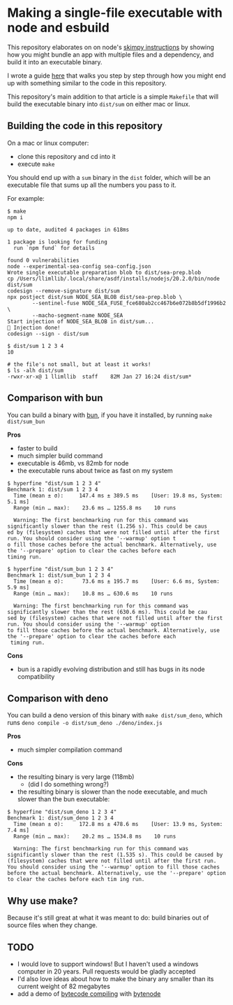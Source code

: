 # Making a single-file executable with node and esbuild

This repository elaborates on on node's [skimpy instructions](https://nodejs.org/api/single-executable-applications.html) by showing how you might bundle an app with multiple files and a dependency, and build it into an executable binary.

I wrote a guide [here](https://notes.billmill.org/programming/javascript/Making_a_single-file_executable_with_node_and_esbuild.html) that walks you step by step through how you might end up with something similar to the code in this repository.

This repository's main addition to that article is a simple `Makefile` that will build the executable binary into `dist/sum` on either mac or linux.

## Building the code in this repository

On a mac or linux computer:

- clone this repository and cd into it
- execute `make`

You should end up with a `sum` binary in the `dist` folder, which will be an executable file that sums up all the numbers you pass to it.

For example:

```console
$ make
npm i

up to date, audited 4 packages in 618ms

1 package is looking for funding
  run `npm fund` for details

found 0 vulnerabilities
node --experimental-sea-config sea-config.json
Wrote single executable preparation blob to dist/sea-prep.blob
cp /Users/llimllib/.local/share/asdf/installs/nodejs/20.2.0/bin/node dist/sum
codesign --remove-signature dist/sum
npx postject dist/sum NODE_SEA_BLOB dist/sea-prep.blob \
		--sentinel-fuse NODE_SEA_FUSE_fce680ab2cc467b6e072b8b5df1996b2 \
		--macho-segment-name NODE_SEA 
Start injection of NODE_SEA_BLOB in dist/sum...
💉 Injection done!
codesign --sign - dist/sum

$ dist/sum 1 2 3 4
10

# the file's not small, but at least it works!
$ ls -alh dist/sum
-rwxr-xr-x@ 1 llimllib  staff    82M Jan 27 16:24 dist/sum*
```

## Comparison with bun

You can build a binary with [bun](https://bun.sh/docs/bundler#target), if you have it installed, by running `make dist/sum_bun`

**Pros**
- faster to build
- much simpler build command
- executable is 46mb, vs 82mb for node
- the executable runs about twice as fast on my system

```
$ hyperfine "dist/sum 1 2 3 4"           
Benchmark 1: dist/sum 1 2 3 4
  Time (mean ± σ):     147.4 ms ± 389.5 ms    [User: 19.8 ms, System: 5.1 ms]
  Range (min … max):    23.6 ms … 1255.8 ms    10 runs
 
  Warning: The first benchmarking run for this command was significantly slower than the rest (1.256 s). This could be caus
ed by (filesystem) caches that were not filled until after the first run. You should consider using the '--warmup' option t
o fill those caches before the actual benchmark. Alternatively, use the '--prepare' option to clear the caches before each 
timing run.
 
$ hyperfine "dist/sum_bun 1 2 3 4"
Benchmark 1: dist/sum_bun 1 2 3 4
  Time (mean ± σ):      73.6 ms ± 195.7 ms    [User: 6.6 ms, System: 5.9 ms]
  Range (min … max):    10.8 ms … 630.6 ms    10 runs
 
  Warning: The first benchmarking run for this command was significantly slower than the rest (630.6 ms). This could be cau
sed by (filesystem) caches that were not filled until after the first run. You should consider using the '--warmup' option 
to fill those caches before the actual benchmark. Alternatively, use the '--prepare' option to clear the caches before each
 timing run.
```

**Cons**
- bun is a rapidly evolving distribution and still has bugs in its node compatibility

## Comparison with deno

You can build a deno version of this binary with `make dist/sum_deno`, which runs `deno compile -o dist/sum_deno ./deno/index.js`

**Pros**

- much simpler compilation command

**Cons**

- the resulting binary is very large (118mb)
  - (did I do something wrong?)
- the resulting binary is slower than the node executable, and much slower than the bun executable:

```
$ hyperfine "dist/sum_deno 1 2 3 4"
Benchmark 1: dist/sum_deno 1 2 3 4
  Time (mean ± σ):     172.8 ms ± 478.6 ms    [User: 13.9 ms, System: 7.4 ms]
  Range (min … max):    20.2 ms … 1534.8 ms    10 runs
 
  Warning: The first benchmarking run for this command was significantly slower than the rest (1.535 s). This could be caused by (filesystem) caches that were not filled until after the first run. You should consider using the '--warmup' option to fill those caches before the actual benchmark. Alternatively, use the '--prepare' option to clear the caches before each tim ing run.
```

## Why use make?

Because it's still great at what it was meant to do: build binaries out of source files when they change.

## TODO

- I would love to support windows! But I haven't used a windows computer in 20 years. Pull requests would be gladly accepted
- I'd also love ideas about how to make the binary any smaller than its current weight of 82 megabytes
- add a demo of [bytecode compiling](https://github.com/nodejs/single-executable/issues/66#issuecomment-1517250431) with [bytenode](https://www.npmjs.com/package/bytenode)
